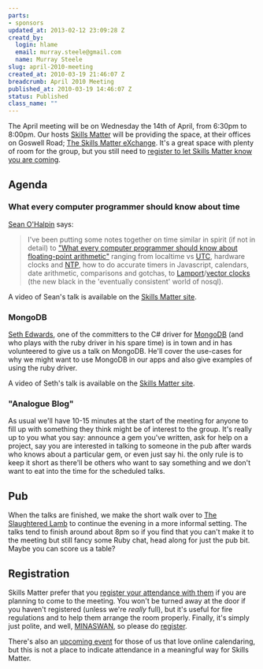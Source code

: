 ```yaml
--- 
parts: 
- sponsors
updated_at: 2013-02-12 23:09:28 Z
creatd_by: 
  login: hlame
  email: murray.steele@gmail.com
  name: Murray Steele
slug: april-2010-meeting
created_at: 2010-03-19 21:46:07 Z
breadcrumb: April 2010 Meeting
published_at: 2010-03-19 14:46:07 Z
status: Published
class_name: ""
---
```


The April meeting will be on Wednesday the 14th of April, from 6:30pm to 8:00pm.  Our hosts [Skills Matter](http://skillsmatter.com/) will be providing the space, at their offices on Goswell Road; [The Skills Matter eXchange](http://skillsmatter.com/location-details/design-architecture/484/96).  It's a great space with plenty of room for the group, but you still need to <a href="#apr10registration">register to let Skills Matter know you are coming</a>.

Agenda
------

### What every computer programmer should know about time

[Sean O'Halpin](http://twitter.com/seanohalpin) says:

> I've been putting some notes together on time similar in spirit (if
> not in detail) to ["What every computer programmer should know about
> floating-point arithmetic"](http://docs.sun.com/source/806-3568/ncg_goldberg.html) ranging from
> localtime vs [UTC](http://en.wikipedia.org/wiki/Coordinated_Universal_Time), hardware clocks and [NTP](http://en.wikipedia.org/wiki/Network_Time_Protocol), how to do accurate timers
> in Javascript, calendars, date arithmetic, comparisons and gotchas, to
> [Lamport](http://en.wikipedia.org/wiki/Lamport_timestamps)/[vector clocks](http://en.wikipedia.org/wiki/Vector_clock) (the new black in the 'eventually consistent'
> world of nosql).

A video of Sean's talk is available on the [Skills Matter site](http://skillsmatter.com/podcast/ajax-ria/sean-ohalpin-what-every-computer-programmer-should-know-about-time).

### MongoDB

[Seth Edwards](http://codesnotdead.blogspot.com/), one of the committers to the C# driver for [MongoDB](www.mongodb.org) (and who plays with the ruby driver in his spare time) is in town and in has volunteered to give us a talk on MongoDB.  He'll cover the use-cases for why we might want to use MongoDB in our apps and also give examples of using the ruby driver.

A video of Seth's talk is available on the [Skills Matter site](http://skillsmatter.com/podcast/ajax-ria/seth-edwards-mongodb).

### "Analogue Blog"

As usual we'll have 10-15 minutes at the start of the meeting for anyone to fill up with something they think might be of interest to the group.  It's really up to you what you say: announce a gem you've written, ask for help on a project, say you are interested in talking to someone in the pub after wards who knows about a particular gem, or even just say hi. the only rule is to keep it short as there'll be others who want to say something and we don't want to eat into the time for the scheduled talks.

Pub
---

When the talks are finished, we make the short walk over to [The Slaughtered Lamb](http://www.theslaughteredlambpub.com/) to continue the evening in a more informal setting.  The talks tend to finish around about 8pm so if you find that you can't make it to the meeting but still fancy some Ruby chat, head along for just the pub bit.  Maybe you can score us a table?

<a name="apr10registration"></a>
Registration
------------

Skills Matter prefer that you [register your attendance with them](http://skillsmatter.com/event/ajax-ria/talks-on-time-data-type-and-mongodb/zx-548) if you are planning to come to the meeting.  You won't be turned away at the door if you haven't registered (unless we're *really* full), but it's useful for fire regulations and to help them arrange the room properly.  Finally, it's simply just polite, and well, [MINASWAN](http://oreilly.com/ruby/excerpts/ruby-learning-rails/ruby-glossary.html#I_indexterm_d1e32036), so please do [register](http://skillsmatter.com/event/ajax-ria/talks-on-time-data-type-and-mongodb/zx-548).

There's also an [upcoming event](http://upcoming.yahoo.com/event/5628845/) for those of us that love online calendaring, but this is not a place to indicate attendance in a meaningful way for Skills Matter.
